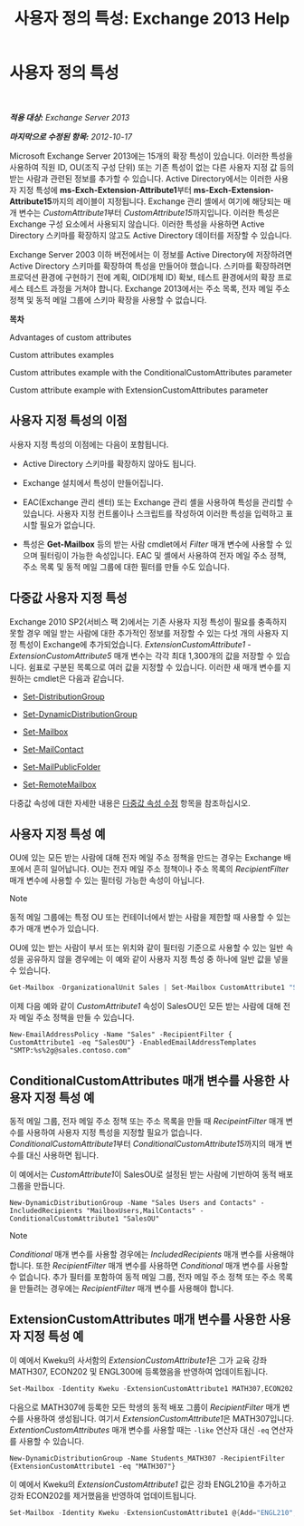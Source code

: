 ﻿---
title: '사용자 정의 특성: Exchange 2013 Help'
TOCTitle: 사용자 정의 특성
ms:assetid: 2b043878-0b34-4563-a9c2-28a9efa7447e
ms:mtpsurl: https://technet.microsoft.com/ko-kr/library/Ee423541(v=EXCHG.150)
ms:contentKeyID: 50482763
ms.date: 05/22/2018
mtps_version: v=EXCHG.150
ms.translationtype: MT
---

# 사용자 정의 특성

 

_**적용 대상:** Exchange Server 2013_

_**마지막으로 수정된 항목:** 2012-10-17_

Microsoft Exchange Server 2013에는 15개의 확장 특성이 있습니다. 이러한 특성을 사용하여 직원 ID, OU(조직 구성 단위) 또는 기존 특성이 없는 다른 사용자 지정 값 등의 받는 사람과 관련된 정보를 추가할 수 있습니다. Active Directory에서는 이러한 사용자 지정 특성에 **ms-Exch-Extension-Attribute1**부터 **ms-Exch-Extension-Attribute15**까지의 레이블이 지정됩니다. Exchange 관리 셸에서 여기에 해당되는 매개 변수는 *CustomAttribute1*부터 *CustomAttribute15*까지입니다. 이러한 특성은 Exchange 구성 요소에서 사용되지 않습니다. 이러한 특성을 사용하면 Active Directory 스키마를 확장하지 않고도 Active Directory 데이터를 저장할 수 있습니다.

Exchange Server 2003 이하 버전에서는 이 정보를 Active Directory에 저장하려면 Active Directory 스키마를 확장하여 특성을 만들어야 했습니다. 스키마를 확장하려면 프로덕션 환경에 구현하기 전에 계획, OID(개체 ID) 확보, 테스트 환경에서의 확장 프로세스 테스트 과정을 거쳐야 합니다. Exchange 2013에서는 주소 목록, 전자 메일 주소 정책 및 동적 메일 그룹에 스키마 확장을 사용할 수 없습니다.

**목차**

Advantages of custom attributes

Custom attributes examples

Custom attributes example with the ConditionalCustomAttributes parameter

Custom attribute example with ExtensionCustomAttributes parameter

## 사용자 지정 특성의 이점

사용자 지정 특성의 이점에는 다음이 포함됩니다.

  - Active Directory 스키마를 확장하지 않아도 됩니다.

  - Exchange 설치에서 특성이 만들어집니다.

  - EAC(Exchange 관리 센터) 또는 Exchange 관리 셸을 사용하여 특성을 관리할 수 있습니다. 사용자 지정 컨트롤이나 스크립트를 작성하여 이러한 특성을 입력하고 표시할 필요가 없습니다.

  - 특성은 **Get-Mailbox** 등의 받는 사람 cmdlet에서 *Filter* 매개 변수에 사용할 수 있으며 필터링이 가능한 속성입니다. EAC 및 셸에서 사용하여 전자 메일 주소 정책, 주소 목록 및 동적 메일 그룹에 대한 필터를 만들 수도 있습니다.

## 다중값 사용자 지정 특성

Exchange 2010 SP2(서비스 팩 2)에서는 기존 사용자 지정 특성이 필요를 충족하지 못할 경우 메일 받는 사람에 대한 추가적인 정보를 저장할 수 있는 다섯 개의 사용자 지정 특성이 Exchange에 추가되었습니다. *ExtensionCustomAttribute1* - *ExtensionCustomAttribute5* 매개 변수는 각각 최대 1,300개의 값을 저장할 수 있습니다. 쉼표로 구분된 목록으로 여러 값을 지정할 수 있습니다. 이러한 새 매개 변수를 지원하는 cmdlet은 다음과 같습니다.

  - [Set-DistributionGroup](https://technet.microsoft.com/ko-kr/library/bb124955\(v=exchg.150\))

  - [Set-DynamicDistributionGroup](https://technet.microsoft.com/ko-kr/library/bb123796\(v=exchg.150\))

  - [Set-Mailbox](https://technet.microsoft.com/ko-kr/library/bb123981\(v=exchg.150\))

  - [Set-MailContact](https://technet.microsoft.com/ko-kr/library/aa995950\(v=exchg.150\))

  - [Set-MailPublicFolder](https://technet.microsoft.com/ko-kr/library/bb123707\(v=exchg.150\))

  - [Set-RemoteMailbox](https://technet.microsoft.com/ko-kr/library/ff607302\(v=exchg.150\))

다중값 속성에 대한 자세한 내용은 [다중값 속성 수정](modifying-multivalued-properties-exchange-2013-help.md) 항목을 참조하십시오.

## 사용자 지정 특성 예

OU에 있는 모든 받는 사람에 대해 전자 메일 주소 정책을 만드는 경우는 Exchange 배포에서 흔히 일어납니다. OU는 전자 메일 주소 정책이나 주소 목록의 *RecipientFilter* 매개 변수에 사용할 수 있는 필터링 가능한 속성이 아닙니다.


> [!NOTE]
> 동적 메일 그룹에는 특정 OU 또는 컨테이너에서 받는 사람을 제한할 때 사용할 수 있는 추가 매개 변수가 있습니다.



OU에 있는 받는 사람이 부서 또는 위치와 같이 필터링 기준으로 사용할 수 있는 일반 속성을 공유하지 않을 경우에는 이 예와 같이 사용자 지정 특성 중 하나에 일반 값을 넣을 수 있습니다.

```powershell
Get-Mailbox -OrganizationalUnit Sales | Set-Mailbox CustomAttribute1 "SalesOU"
```

이제 다음 예와 같이 *CustomAttribute1* 속성이 SalesOU인 모든 받는 사람에 대해 전자 메일 주소 정책을 만들 수 있습니다.

    New-EmailAddressPolicy -Name "Sales" -RecipientFilter { CustomAttribute1 -eq "SalesOU"} -EnabledEmailAddressTemplates "SMTP:%s%2g@sales.contoso.com"

## ConditionalCustomAttributes 매개 변수를 사용한 사용자 지정 특성 예

동적 메일 그룹, 전자 메일 주소 정책 또는 주소 목록을 만들 때 *RecipeintFilter* 매개 변수를 사용하여 사용자 지정 특성을 지정할 필요가 없습니다. *ConditionalCustomAttribute1*부터 *ConditionalCustomAttribute15*까지의 매개 변수를 대신 사용하면 됩니다.

이 예에서는 *CustomAttribute1*이 SalesOU로 설정된 받는 사람에 기반하여 동적 배포 그룹을 만듭니다.

    New-DynamicDistributionGroup -Name "Sales Users and Contacts" -IncludedRecipients "MailboxUsers,MailContacts" -ConditionalCustomAttribute1 "SalesOU"


> [!NOTE]
> <EM>Conditional</EM> 매개 변수를 사용할 경우에는 <EM>IncludedRecipients</EM> 매개 변수를 사용해야 합니다. 또한 <EM>RecipientFilter</EM> 매개 변수를 사용하면 <EM>Conditional</EM> 매개 변수를 사용할 수 없습니다. 추가 필터를 포함하여 동적 메일 그룹, 전자 메일 주소 정책 또는 주소 목록을 만들려는 경우에는 <EM>RecipientFilter</EM> 매개 변수를 사용해야 합니다.



## ExtensionCustomAttributes 매개 변수를 사용한 사용자 지정 특성 예

이 예에서 Kweku의 사서함의 *ExtensionCustomAttribute1*은 그가 교육 강좌 MATH307, ECON202 및 ENGL300에 등록했음을 반영하여 업데이트됩니다.

```powershell
Set-Mailbox -Identity Kweku -ExtensionCustomAttribute1 MATH307,ECON202,ENGL300
```

다음으로 MATH307에 등록한 모든 학생의 동적 배포 그룹이 *RecipientFilter* 매개 변수를 사용하여 생성됩니다. 여기서 *ExtensionCustomAttribute1*은 MATH307입니다. *ExtentionCustomAttributes* 매개 변수를 사용할 때는 `-like` 연산자 대신 `-eq` 연산자를 사용할 수 있습니다.

    New-DynamicDistributionGroup -Name Students_MATH307 -RecipientFilter {ExtensionCustomAttribute1 -eq "MATH307"}

이 예에서 Kweku의 *ExtensionCustomAttribute1* 값은 강좌 ENGL210을 추가하고 강좌 ECON202를 제거했음을 반영하여 업데이트됩니다.

```powershell
Set-Mailbox -Identity Kweku -ExtensionCustomAttribute1 @{Add="ENGL210"; Remove="ECON202"}
```

